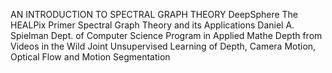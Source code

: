 AN INTRODUCTION TO SPECTRAL GRAPH THEORY
DeepSphere
The HEALPix Primer
Spectral Graph Theory
and its
Applications
Daniel A. Spielman
Dept. of Computer Science
Program in Applied Mathe
Depth from Videos in the Wild
Joint Unsupervised Learning of Depth, Camera
Motion, Optical Flow and Motion Segmentation
